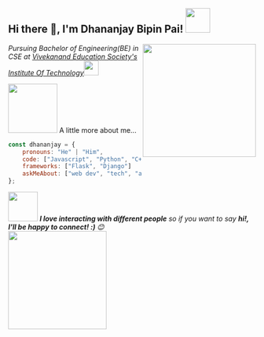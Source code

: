 <h2>Hi there &#128075;, I'm Dhananjay Bipin Pai! <img src="https://bardotbrush.com/wp-content/uploads/2019/04/Untitled_Artwork-2.gif" width="50"></h2>
<img align='right' src="https://blog.commlabindia.com/wp-content/uploads/2019/07/animated-gifs-corporate-training.gif" width="230">
<p><em>Pursuing Bachelor of Engineering(BE) in CSE at <a href="https://vesit.ves.ac.in/">Vivekanand Education Society's Institute Of Technology</a><img src="https://media.giphy.com/media/WUlplcMpOCEmTGBtBW/giphy.gif" width="30"> 
</em></p>
 <img src="https://media.tenor.com/images/3bb501ec494d3db353118072144962b1/tenor.gif" width="100"> A little more about me...  

```javascript
const dhananjay = {
    pronouns: "He" | "Him",
    code: ["Javascript", "Python", "C++", "C","Java"],
    frameworks: ["Flask", "Django"]
    askMeAbout: ["web dev", "tech", "app dev", "sports"],
};
```

<img src="https://media.giphy.com/media/LnQjpWaON8nhr21vNW/giphy.gif" width="60"> <em><b>I love interacting with different people</b> so if you want to say <b>hi!, I'll be happy to connect! :) </b> 😊</em>
<br>
<img src="https://media.tenor.com/images/53676346a29801bdbf00c768004645d8/tenor.gif" width='200'>
